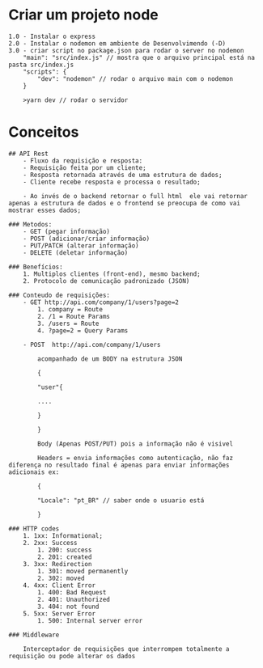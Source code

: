 # Criar um projeto node
    1.0 - Instalar o express
    2.0 - Instalar o nodemon em ambiente de Desenvolvimendo (-D)
    3.0 - criar script no package.json para rodar o server no nodemon
        "main": "src/index.js" // mostra que o arquivo principal está na pasta src/index.js
        "scripts": {
            "dev": "nodemon" // rodar o arquivo main com o nodemon
        }

        >yarn dev // rodar o servidor
    
# Conceitos
    ## API Rest
        - Fluxo da requisição e resposta:
        - Requisição feita por um cliente;
        - Resposta retornada através de uma estrutura de dados;
        - Cliente recebe resposta e processa o resultado;

        - Ao invés de o backend retornar o full html  ele vai retornar apenas a estrutura de dados e o frontend se preocupa de como vai mostrar esses dados;

    ### Metodos:
        - GET (pegar informação)
        - POST (adicionar/criar informação)
        - PUT/PATCH (alterar informação)
        - DELETE (deletar informação)

    ### Benefícios:
        1. Multiplos clientes (front-end), mesmo backend;
        2. Protocolo de comunicação padronizado (JSON)

    ### Conteudo de requisições:
        - GET http://api.com/company/1/users?page=2
            1. company = Route
            2. /1 = Route Params
            3. /users = Route
            4. ?page=2 = Query Params

        - POST  http://api.com/company/1/users

            acompanhado de um BODY na estrutura JSON

            {

            "user"{

            ....

            }

            }

            Body (Apenas POST/PUT) pois a informação não é visivel

            Headers = envia informações como autenticação, não faz diferença no resultado final é apenas para enviar informações adicionais ex:

            {

            "Locale": "pt_BR" // saber onde o usuario está

            }

    ### HTTP codes
        1. 1xx: Informational;
        2. 2xx: Success
            1. 200: success
            2. 201: created
        3. 3xx: Redirection
            1. 301: moved permanently
            2. 302: moved
        4. 4xx: Client Error
            1. 400: Bad Request
            2. 401: Unauthorized
            3. 404: not found
        5. 5xx: Server Error
            1. 500: Internal server error

    ### Middleware

        Interceptador de requisições que interrompem totalmente a requisição ou pode alterar os dados